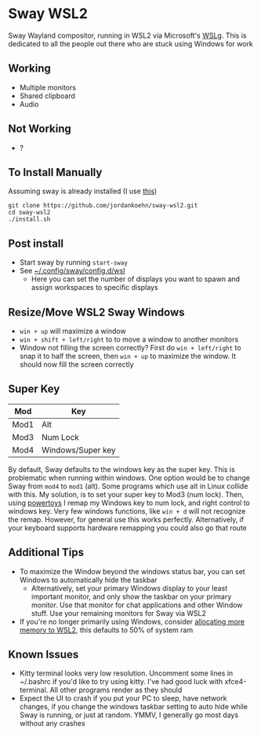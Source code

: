 # Sway WSL2
Sway Wayland compositor, running in WSL2 via Microsoft's [WSLg](https://github.com/microsoft/wslg). This is dedicated to all the people out there who are stuck using Windows for work

## Working
* Multiple monitors
* Shared clipboard
* Audio

## Not Working
* ?

## To Install Manually

Assuming sway is already installed (I use [this](https://github.com/EndeavourOS-Community-Editions/sway))
``` shell
git clone https://github.com/jordankoehn/sway-wsl2.git
cd sway-wsl2
./install.sh
```

## Post install

* Start sway by running `start-sway`
* See [~/.config/sway/config.d/wsl](./.config/sway/config.d/wsl)
  * Here you can set the number of displays you want to spawn and assign workspaces to specific displays

## Resize/Move WSL2 Sway Windows

* `win + up` will maximize a window
* `win + shift + left/right` to to move a window to another monitors
* Window not filling the screen correctly? First do `win + left/right` to snap it to half the screen, then `win + up` to maximize the window. It should now fill the screen correctly

## Super Key

| Mod | Key |
| --- | --- |
| Mod1 | Alt |
| Mod3 | Num Lock |
| Mod4 | Windows/Super key |

By default, Sway defaults to the windows key as the super key. This is problematic when running within windows. One option would be to change Sway from `mod4` to `mod1` (alt). Some programs which use alt in Linux collide with this. My solution, is to set your super key to Mod3 (num lock). Then, using [powertoys](https://learn.microsoft.com/en-us/windows/powertoys/keyboard-manager
) I remap my Windows key to num lock, and right control to windows key. Very few windows functions, like `win + d` will not recognize the remap. However, for general use this works perfectly. Alternatively, if your keyboard supports hardware remapping you could also go that route

## Additional Tips

* To maximize the Window beyond the windows status bar, you can set Windows to automatically hide the taskbar
  * Alternatively, set your primary Windows display to your least important monitor, and only show the taskbar on your primary monitor. Use that monitor for chat applications and other Window stuff. Use your remaining monitors for Sway via WSL2
* If you're no longer primarily using Windows, consider [allocating more memory to WSL2](https://learn.microsoft.com/en-us/windows/wsl/wsl-config#main-wsl-settings), this defaults to 50% of system ram

## Known Issues

* Kitty terminal looks very low resolution. Uncomment some lines in ~/.bashrc if you'd like to try using kitty. I've had good luck with xfce4-terminal. All other programs render as they should
* Expect the UI to crash if you put your PC to sleep, have network changes, if you change the windows taskbar setting to auto hide while Sway is running, or just at random. YMMV, I generally go most days without any crashes
